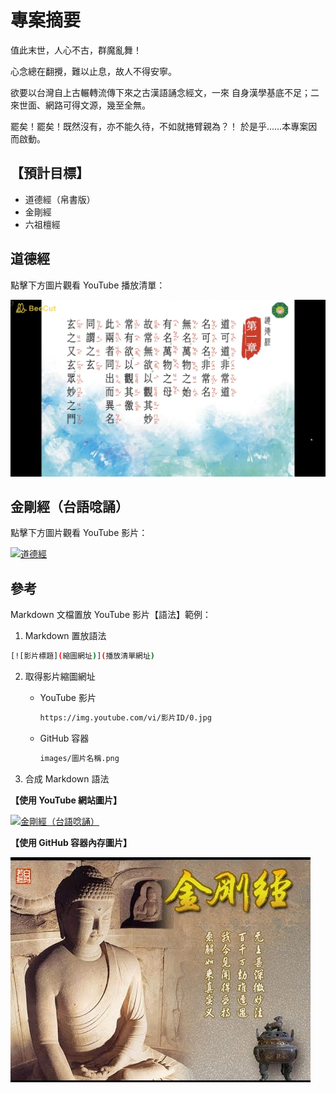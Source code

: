 # 專案摘要 

值此末世，人心不古，群魔亂舞！

心念總在翻攪，難以止息，故人不得安寧。

欲要以台灣自上古輾轉流傳下來之古漢語誦念經文，一來
自身漢學基底不足；二來世面、網路可得文源，幾至全無。

罷矣！罷矣！既然沒有，亦不能久待，不如就捲臂親為？！
於是乎......本專案因而啟動。

## 【預計目標】

- 道德經（帛書版）
- 金剛經
- 六祖檀經

## 道德經

點擊下方圖片觀看 YouTube 播放清單：

<a href="https://www.youtube.com/playlist?list=PLfxLNQ7ERV68qytbqwoAMD0j1Q-d8BNTL">
  <img src="images/To-Tik-Ging.png" alt="道德經" width="600">
</a>

## 金剛經（台語唸誦）

點擊下方圖片觀看 YouTube 影片：

<a href="https://www.youtube.com/watch?v=msvYAVsgU2A">
  <img src="https://img.youtube.com/vi/msvYAVsgU2A/0.jpg" alt="道德經" width="600">
</a>


## 參考

Markdown 文檔置放 YouTube 影片【語法】範例：

1. Markdown 置放語法

```sh
[![影片標題](縮圖網址)](播放清單網址)
```

2. 取得影片縮圖網址

    - YouTube 影片

        ```sh
        https://img.youtube.com/vi/影片ID/0.jpg
        ```

    - GitHub 容器

        ```sh
        images/圖片名稱.png
        ```

3. 合成 Markdown 語法

**【使用 YouTube 網站圖片】**

[![金剛經（台語唸誦）](https://img.youtube.com/vi/msvYAVsgU2A/0.jpg)](https://www.youtube.com/watch?v=msvYAVsgU2A)


**【使用 GitHub 容器內存圖片】**

[![金剛經（台語唸誦）](images/Kim-Kong-Ging.jpg)](https://www.youtube.com/watch?v=msvYAVsgU2A)

